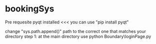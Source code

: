 # bookingSys

Pre requesite
pyqt installed <<< you can use "pip install pyqt"

change "sys.path.append()" path to the correct one that matches your directory
step 1: at the main directory use python Boundary\loginPage.py
